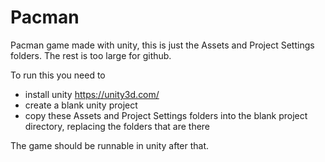 # Pacman
Pacman game made with unity, this is just the Assets and Project Settings folders. The rest is too large for github.

To run this you need to 

- install unity https://unity3d.com/
- create a blank unity project
- copy these Assets and Project Settings folders into the blank project directory, replacing the folders that are there

The game should be runnable in unity after that.
